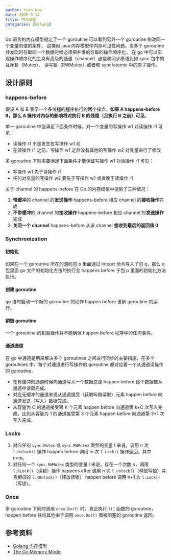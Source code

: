 ```yaml
---
author: Yuan Hao
date: 2020-5-14
title: 内存模型
categories: [Golang]
---
```


Go 语言的内存模型规定了一个 goroutine 可以看到另外一个 goroutine 修改同一个变量的值的条件，
这类似 java 内存模型中内存可见性问题。当多个 goroutine 并发同时存取同一个数据时候必须把并发的存取的操作顺序化，
在 go 中可以实现操作顺序化的工具有高级的通道（channel）通信和同步原语比如 sync 包中的互斥锁（Mutex）、
读写锁（RWMutex）或者和 sync/atomic 中的原子操作。

<!--more-->

## 设计原则

### happens-before

假设 A 和 B 表示一个多线程的程序执行的两个操作。**如果 A happens-before B，那么 A 操作对内存的影响将对执行 B 的线程（且执行 B 之前）可见**。

单一 goroutine 中当满足下面条件时候，对一个变量的写操作 w1 对读操作 r1 可见：

- 读操作 r1 不是发生在写操作 w1 前
- 在读操作 r1 之前，写操作 w1 之后没有其他的写操作 w2 对变量进行了修改

多 goroutine 下则需要满足下面条件才能保证写操作 w1 对读操作 r1 可见：

- 写操作 w1 先于读操作 r1
- 任何对变量的写操作 w2 要先于写操作 w1 或者晚于读操作 r1

关于 channel 的 happens-before 在 Go 的内存模型中提到了三种情况：

1. **带缓冲**的 channel 的**发送操作** happens-before 相应 channel 的**接收操作**完成
2. **不带缓冲**的 channel 的**接收操作** happens-before 相应 channel 的**发送操作**完成
3. **关闭一个 channel** happens-before 从该 channel **接收到最后的返回值 0**

### Synchronization

#### 初始化

如果在一个 goroutine 所在的源码包 p 里面通过 import 命令导入了包 q，那么 q 包里面 go 文件的初始化方法的执行会 happens before 于包 p 里面的初始化方法执行。

#### 创建 goroutine

go 语句启动一个新的 goroutine 的动作 happen before 该新 goroutine 的运行。

#### 销毁 goroutine

一个 goroutine 的销毁操作并不能确保 happen before 程序中的任何事件。

#### 通道通信

在 go 中通道是用来解决多个 goroutines 之间进行同步的主要措施，在多个 goroutines 中，每个对通道进行写操作的 goroutine 都对应着一个从通道读操作的 goroutine。

- 在有缓冲的通道时候向通道写入一个数据总是 happen  before 这个数据被从通道中读取完成。
- 对应无缓冲的通道来说从通道接受（获取叫做读取）元素 happen before 向通道发送（写入）数据完成。
- 从容量为 C 的通道接受第 K 个元素 happen before 向通道第 k+C 次写入完成，比如从容量为 1 的通道接受第 3 个元素 happen before 向通道第 3+1 次写入完成。

### Locks

1. 对应任何 `sync.Mutex` 或 `sync.RWMutex` 类型的变量 I 来说，调用 n 次 `l.Unlock()` 操作 happen before 调用 m 次 `l.Lock()` 操作返回，其中 n<m。
2. 对任何一个 `sync.RWMutex` 类型的变量 l 来说，存在一个次数 n，调用 `l.RLock()`（读锁）操作 happens after 调用 n 次 `l.Unlock()`（释放写锁）并且相应的 `l.RUnlock()`（释放读锁） happen before 调用 n+1 次 `l.Lock()`（写锁）。

### Once

多 goroutine 下同时调用 `once.Do(f)` 时，真正执行 `f()` 函数的 goroutine， happen before 任何其他由于调用 `once.Do(f)` 而被阻塞的 goroutine 返回。

## 参考资料

- [Golang 内存模型](http://ifeve.com/golang-mem/)
- [The Go Memory Model](https://golang.org/ref/mem)